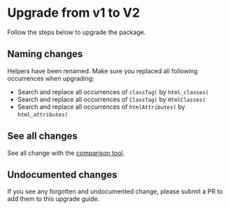 # Upgrade from v1 to V2

Follow the steps below to upgrade the package.

## Naming changes

Helpers have been renamed. Make sure you replaced all following occurrences when upgrading:
* Search and replace all occurrences of `classTag(` by `html_classes(`
* Search and replace all occurrences of `ClassTag(` by `HtmlClasses(`
* Search and replace all occurrences of `htmlAttributes(` by `html_attributes(`

## See all changes

See all change with the [comparison tool](https://github.com/Okipa/laravel-html-helper/compare/1.4.0...2.0.0).

## Undocumented changes

If you see any forgotten and undocumented change, please submit a PR to add them to this upgrade guide.
